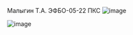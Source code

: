 Малыгин Т.А. ЭФБО-05-22 ПКС
![image](https://github.com/user-attachments/assets/b762ea72-4a4d-45ee-a364-26869b0786ad)



![image](https://github.com/user-attachments/assets/f4249552-0905-4530-9fc5-31c5e90ba82f)
